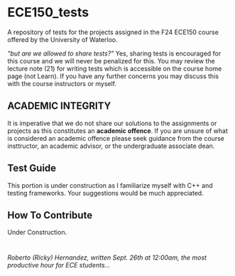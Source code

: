 # ECE150_tests
A repository of tests for the projects assigned in the F24 ECE150 course offered by the University of Waterloo. 

*"but are we allowed to share tests?"* Yes, sharing tests is encouraged for this course and we will never be penalized for this. You may review the lecture note (21) for writing tests which is accessible on the course home page (not Learn). If you have any further concerns you may discuss this with the course instructors or myself. 

## ACADEMIC INTEGRITY
It is imperative that we do not share our solutions to the assignments or projects as this constitutes an **academic offence**. If you are unsure of what is considered an academic offence please seek guidance from the course insttructor, an academic advisor, or the undergraduate associate dean.

## Test Guide
This portion is under construction as I familiarize myself with C++ and testing frameworks. Your suggestions would be much appreciated.

## How To Contribute
Under Construction.

#
*Roberto (Ricky) Hernandez, written Sept. 26th at 12:00am, the most productive hour for ECE students...*
